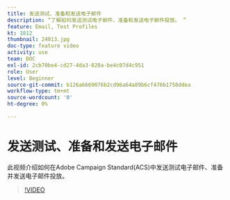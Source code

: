 ```yaml
---
title: 发送测试、准备和发送电子邮件
description: “了解如何发送测试电子邮件、准备和发送电子邮件投放。 ”
feature: Email, Test Profiles
kt: 1812
thumbnail: 24013.jpg
doc-type: feature video
activity: use
team: DOC
exl-id: 2cb70be4-cd27-4da3-828a-be4c07d4c951
role: User
level: Beginner
source-git-commit: b126a6669076b2cd96a64a89b6cf476b1758ddea
workflow-type: tm+mt
source-wordcount: '0'
ht-degree: 0%

---
```


# 发送测试、准备和发送电子邮件

此视频介绍如何在Adobe Campaign Standard(ACS)中发送测试电子邮件、准备并发送电子邮件投放。

>[!VIDEO](https://video.tv.adobe.com/v/24013/)

